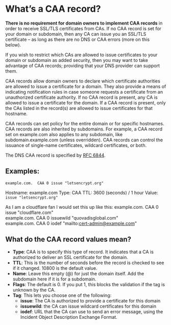# What’s a CAA record?
**There is no requirement for domain owners to implement CAA records** in order to receive SSL/TLS certificates from CAs. If no CAA record is set for your domain or subdomain, then any CA can issue you an SSL/TLS certificate – as long as there are no DNS or CAA errors (more on this below).

If you wish to restrict which CAs are allowed to issue certificates to your domain or subdomain as added security, then you may want to take advantage of CAA records; providing that your DNS provider can support them.

CAA records allow domain owners to declare which certificate authorities are allowed to issue a certificate for a domain. They also provide a means of indicating notification rules in case someone requests a certificate from an unauthorized certificate authority. If no CAA record is present, any CA is allowed to issue a certificate for the domain. If a CAA record is present, only the CAs listed in the record(s) are allowed to issue certificates for that hostname.

CAA records can set policy for the entire domain or for specific hostnames. CAA records are also inherited by subdomains. For example, a CAA record set on example.com also applies to any subdomain, like subdomain.example.com (unless overridden). CAA records can control the issuance of single-name certificates, wildcard certificates, or both.

The DNS CAA record is specified by [RFC 6844](https://tools.ietf.org/html/rfc6844).

## Examples:
```example.com.  CAA 0 issue "letsencrypt.org"```

Hostname: example.com
Type: CAA
TTL: 3600 (seconds) / 1 hour
Value: `issue "letsencrypt.org"`

As I am a cloudflare fan I would set this up like this:
example.com. CAA 0 issue "cloudflare.com"  
example.com. CAA 0 issuewild "quovadisglobal.com"  
example.com. CAA 0 iodef "mailto:cert-admin@example.com"

## What do the CAA record values mean?

-   **Type**: CAA is to specify this type of record. It indicates that a CA is authorized to deliver an SSL certificate for the domain.
-   **TTL**: This is the number of seconds before the record is checked to see if it changed. 10800 is the default value.
-   **Name**: Leave this empty (@) for just the domain itself. Add the subdomain here if it is for a subdomain.
-   **Flags**: The default is 0. If you put 1, this blocks the validation if the tag is unknown by the CA.
-   **Tag**: This lets you choose one of the following:
    -   **issue**: The CA is authorized to provide a certificate for this domain
    -   **issuewild**: the CA can issue wildcard certificates for this domain
    -   **iodef**: URL that the CA can use to send an error message, using the Incident Object Description Exchange Format.
